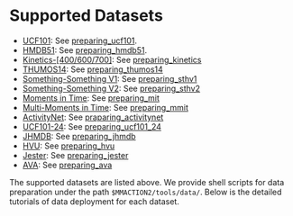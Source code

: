 # Supported Datasets

- [UCF101](https://www.crcv.ucf.edu/research/data-sets/ucf101/): See [preparing_ucf101](/tools/data/ucf101/preparing_ucf101.md).
- [HMDB51](https://serre-lab.clps.brown.edu/resource/hmdb-a-large-human-motion-database/): See [preparing_hmdb51](/tools/data/hmdb51/preparing_hmdb51.md).
- [Kinetics-[400/600/700]](https://deepmind.com/research/open-source/kinetics): See [preparing_kinetics](/tools/data/kinetics/preparing_kinetics.md)
- [THUMOS14](https://www.crcv.ucf.edu/THUMOS14/download.html): See [preparing_thumos14](/tools/data/thumos14/preparing_thumos14.md)
- [Something-Something V1](https://20bn.com/datasets/something-something/v1): See [preparing_sthv1](/tools/data/sthv1/preparing_sthv1.md)
- [Something-Something V2](https://20bn.com/datasets/something-something): See [preparing_sthv2](/tools/data/sthv2/preparing_sthv2.md)
- [Moments in Time](http://moments.csail.mit.edu/): See [preparing_mit](/tools/data/mit/preparing_mit.md)
- [Multi-Moments in Time](http://moments.csail.mit.edu/challenge_iccv_2019.html): See [preparing_mmit](/tools/data/mmit/preparing_mmit.md)
- [ActivityNet](http://activity-net.org/): See [praparing_activitynet](/tools/data/activitynet/preparing_activitynet.md)
- [UCF101-24](http://www.thumos.info/download.html): See [preparing_ucf101_24](/tools/data/ucf101_24/preparing_ucf101_24.md)
- [JHMDB](http://jhmdb.is.tue.mpg.de/): See [preparing_jhmdb](/tools/data/jhmdb/preparing_jhmdb.md)
- [HVU](https://github.com/holistic-video-understanding/HVU-Dataset): See [preparing_hvu](/tools/data/hvu/preparing_hvu.md)
- [Jester](https://20bn.com/datasets/jester/v1): See [preparing_jester](/tools/data/jester/preparing_jester.md)
- [AVA](https://research.google.com/ava/index.html): See [preparing_ava](/tools/data/ava/preparing_ava.md)

The supported datasets are listed above.
We provide shell scripts for data preparation under the path `$MMACTION2/tools/data/`.
Below is the detailed tutorials of data deployment for each dataset.
